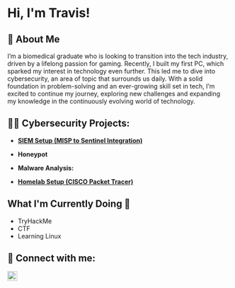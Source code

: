 <h1>Hi, I'm Travis! 

<h2>🙋 About Me</h2>

I’m a biomedical graduate who is looking to transition into the tech industry, driven by a lifelong passion for gaming. Recently, I built my first PC, which sparked my interest in technology even further. This led me to dive into cybersecurity, an area of topic that surrounds us daily. With a solid foundation in problem-solving and an ever-growing skill set in tech, I’m excited to continue my journey, exploring new challenges and expanding my knowledge in the continuously evolving world of technology.

<h2>👨‍💻 Cybersecurity Projects:</h2>

- <b>[SIEM Setup (MISP to Sentinel Integration)](https://github.com/TravisNW/MISP2Sentinel-SIEM-Integration)</b>
 
- <b>Honeypot</b>

- <b>Malware Analysis:</b>

- <b>[Homelab Setup (CISCO Packet Tracer)](https://github.com/TravisNW/Homelab-Setup-Cisco-Packet-Tracer-)</b>


<h2>What I'm Currently Doing 🚶</h2>

- TryHackMe 
- CTF
- Learning Linux 

<h2> 🤳 Connect with me:</h2>

[<img align="left" alt="JoshMadakor | LinkedIn" width="22px" src="https://cdn.jsdelivr.net/npm/simple-icons@v3/icons/linkedin.svg" />][linkedin]

[linkedin]: https://www.linkedin.com/in/travis-n-waddington
